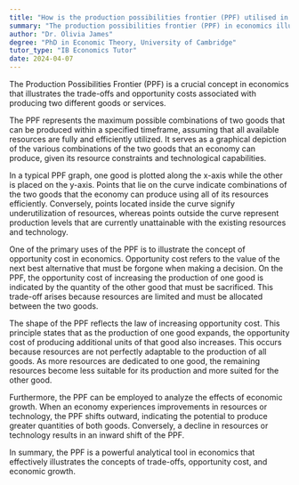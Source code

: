 ```yaml
---
title: "How is the production possibilities frontier (PPF) utilised in economics?"
summary: "The production possibilities frontier (PPF) in economics illustrates the trade-offs and opportunity costs involved in producing two different goods."
author: "Dr. Olivia James"
degree: "PhD in Economic Theory, University of Cambridge"
tutor_type: "IB Economics Tutor"
date: 2024-04-07
---
```


The Production Possibilities Frontier (PPF) is a crucial concept in economics that illustrates the trade-offs and opportunity costs associated with producing two different goods or services.

The PPF represents the maximum possible combinations of two goods that can be produced within a specified timeframe, assuming that all available resources are fully and efficiently utilized. It serves as a graphical depiction of the various combinations of the two goods that an economy can produce, given its resource constraints and technological capabilities.

In a typical PPF graph, one good is plotted along the x-axis while the other is placed on the y-axis. Points that lie on the curve indicate combinations of the two goods that the economy can produce using all of its resources efficiently. Conversely, points located inside the curve signify underutilization of resources, whereas points outside the curve represent production levels that are currently unattainable with the existing resources and technology.

One of the primary uses of the PPF is to illustrate the concept of opportunity cost in economics. Opportunity cost refers to the value of the next best alternative that must be forgone when making a decision. On the PPF, the opportunity cost of increasing the production of one good is indicated by the quantity of the other good that must be sacrificed. This trade-off arises because resources are limited and must be allocated between the two goods.

The shape of the PPF reflects the law of increasing opportunity cost. This principle states that as the production of one good expands, the opportunity cost of producing additional units of that good also increases. This occurs because resources are not perfectly adaptable to the production of all goods. As more resources are dedicated to one good, the remaining resources become less suitable for its production and more suited for the other good.

Furthermore, the PPF can be employed to analyze the effects of economic growth. When an economy experiences improvements in resources or technology, the PPF shifts outward, indicating the potential to produce greater quantities of both goods. Conversely, a decline in resources or technology results in an inward shift of the PPF.

In summary, the PPF is a powerful analytical tool in economics that effectively illustrates the concepts of trade-offs, opportunity cost, and economic growth.
    